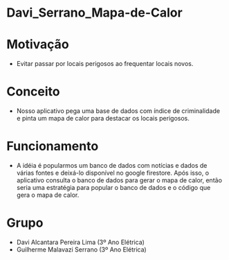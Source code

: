 # Davi_Serrano_Mapa-de-Calor
# Motivação
- Evitar passar por locais perigosos ao frequentar locais novos.

# Conceito
- Nosso aplicativo pega uma base de dados com índice de criminalidade e pinta um mapa de calor para destacar os locais perigosos.

# Funcionamento
- A idéia é popularmos um banco de dados com notícias e dados de várias fontes e deixá-lo disponível no google firestore. Após isso, o aplicativo consulta o banco de dados para gerar o mapa de calor, então seria uma estratégia para popular o banco de dados e o código que gera o mapa de calor.

# Grupo
- Davi Alcantara Pereira Lima (3º Ano Elétrica)
- Guilherme Malavazi Serrano (3º Ano Elétrica)
